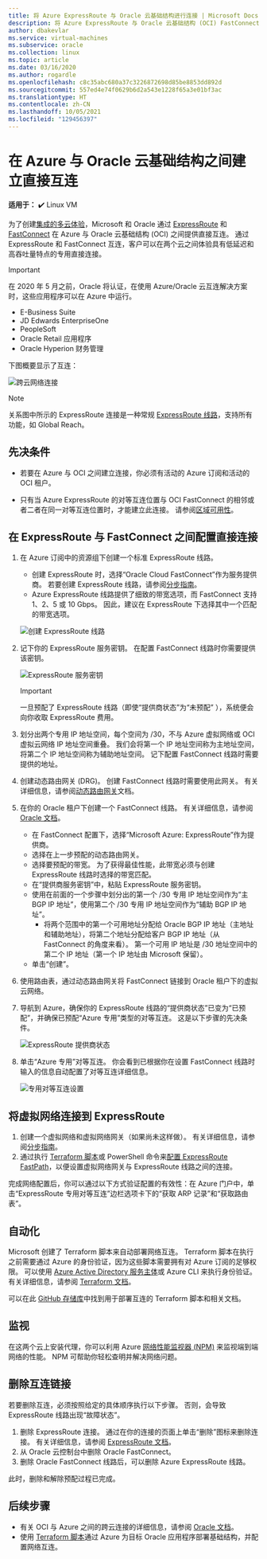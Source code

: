 ```yaml
---
title: 将 Azure ExpressRoute 与 Oracle 云基础结构进行连接 | Microsoft Docs
description: 将 Azure ExpressRoute 与 Oracle 云基础结构 (OCI) FastConnect 进行连接来启用跨云 Oracle 应用程序解决方案
author: dbakevlar
ms.service: virtual-machines
ms.subservice: oracle
ms.collection: linux
ms.topic: article
ms.date: 03/16/2020
ms.author: rogardle
ms.openlocfilehash: c8c35abc680a37c3226872698d85be8853dd892d
ms.sourcegitcommit: 557ed4e74f0629b6d2a543e1228f65a3e01bf3ac
ms.translationtype: HT
ms.contentlocale: zh-CN
ms.lasthandoff: 10/05/2021
ms.locfileid: "129456397"
---
```

# <a name="set-up-a-direct-interconnection-between-azure-and-oracle-cloud-infrastructure"></a>在 Azure 与 Oracle 云基础结构之间建立直接互连  

**适用于：** :heavy_check_mark: Linux VM 

为了创建[集成的多云体验](oracle-oci-overview.md)，Microsoft 和 Oracle 通过 [ExpressRoute](../../../expressroute/expressroute-introduction.md) 和 [FastConnect](https://docs.cloud.oracle.com/iaas/Content/Network/Concepts/fastconnectoverview.htm) 在 Azure 与 Oracle 云基础结构 (OCI) 之间提供直接互连。 通过 ExpressRoute 和 FastConnect 互连，客户可以在两个云之间体验具有低延迟和高吞吐量特点的专用直接连接。

> [!IMPORTANT]
> 在 2020 年 5 月之前，Oracle 将认证，在使用 Azure/Oracle 云互连解决方案时，这些应用程序可以在 Azure 中运行。
> * E-Business Suite
> * JD Edwards EnterpriseOne
> * PeopleSoft
> * Oracle Retail 应用程序
> * Oracle Hyperion 财务管理

下图概要显示了互连：

![跨云网络连接](https://user-images.githubusercontent.com/37556655/115093592-bced0180-9ecf-11eb-976d-9d4c7a1be2a8.png)

> [!NOTE]
> 关系图中所示的 ExpressRoute 连接是一种常规 [ExpressRoute 线路](../../../expressroute/expressroute-introduction.md)，支持所有功能，如 Global Reach。
> 

## <a name="prerequisites"></a>先决条件

* 若要在 Azure 与 OCI 之间建立连接，你必须有活动的 Azure 订阅和活动的 OCI 租户。

* 只有当 Azure ExpressRoute 的对等互连位置与 OCI FastConnect 的相邻或者二者在同一对等互连位置时，才能建立此连接。 请参阅[区域可用性](oracle-oci-overview.md#region-availability)。

## <a name="configure-direct-connectivity-between-expressroute-and-fastconnect"></a>在 ExpressRoute 与 FastConnect 之间配置直接连接

1. 在 Azure 订阅中的资源组下创建一个标准 ExpressRoute 线路。 
    * 创建 ExpressRoute 时，选择“Oracle Cloud FastConnect”作为服务提供商。 若要创建 ExpressRoute 线路，请参阅[分步指南](../../../expressroute/expressroute-howto-circuit-portal-resource-manager.md)。
    * Azure ExpressRoute 线路提供了细致的带宽选项，而 FastConnect 支持 1、2、5 或 10 Gbps。 因此，建议在 ExpressRoute 下选择其中一个匹配的带宽选项。

    ![创建 ExpressRoute 线路](media/configure-azure-oci-networking/exr-create-new.png)
1. 记下你的 ExpressRoute 服务密钥。 在配置 FastConnect 线路时你需要提供该密钥。

    ![ExpressRoute 服务密钥](media/configure-azure-oci-networking/exr-service-key.png)

    > [!IMPORTANT]
    > 一旦预配了 ExpressRoute 线路（即使“提供商状态”为“未预配” ），系统便会向你收取 ExpressRoute 费用。

1. 划分出两个专用 IP 地址空间，每个空间为 /30，不与 Azure 虚拟网络或 OCI 虚拟云网络 IP 地址空间重叠。 我们会将第一个 IP 地址空间称为主地址空间，将第二个 IP 地址空间称为辅助地址空间。 记下配置 FastConnect 线路时需要提供的地址。
1. 创建动态路由网关 (DRG)。 创建 FastConnect 线路时需要使用此网关。 有关详细信息，请参阅[动态路由网关](https://docs.cloud.oracle.com/iaas/Content/Network/Tasks/managingDRGs.htm)文档。
1. 在你的 Oracle 租户下创建一个 FastConnect 线路。 有关详细信息，请参阅 [Oracle 文档](https://docs.cloud.oracle.com/iaas/Content/Network/Concepts/azure.htm)。
  
    * 在 FastConnect 配置下，选择“Microsoft Azure: ExpressRoute”作为提供商。
    * 选择在上一步预配的动态路由网关。
    * 选择要预配的带宽。 为了获得最佳性能，此带宽必须与创建 ExpressRoute 线路时选择的带宽匹配。
    * 在“提供商服务密钥”中，粘贴 ExpressRoute 服务密钥。
    * 使用在前面的一个步骤中划分出的第一个 /30 专用 IP 地址空间作为“主 BGP IP 地址”，使用第二个 /30 专用 IP 地址空间作为“辅助 BGP IP 地址”。
        * 将两个范围中的第一个可用地址分配给 Oracle BGP IP 地址（主地址和辅助地址），将第二个地址分配给客户 BGP IP 地址（从 FastConnect 的角度来看）。 第一个可用 IP 地址是 /30 地址空间中的第二个 IP 地址（第一个 IP 地址由 Microsoft 保留）。
    * 单击“创建”。
1. 使用路由表，通过动态路由网关将 FastConnect 链接到 Oracle 租户下的虚拟云网络。
1. 导航到 Azure，确保你的 ExpressRoute 线路的“提供商状态”已变为“已预配”，并确保已预配“Azure 专用”类型的对等互连。 这是以下步骤的先决条件。

    ![ExpressRoute 提供商状态](media/configure-azure-oci-networking/exr-provider-status.png)
1. 单击“Azure 专用”对等互连。 你会看到已根据你在设置 FastConnect 线路时输入的信息自动配置了对等互连详细信息。

    ![专用对等互连设置](media/configure-azure-oci-networking/exr-private-peering.png)

## <a name="connect-virtual-network-to-expressroute"></a>将虚拟网络连接到 ExpressRoute

1. 创建一个虚拟网络和虚拟网络网关（如果尚未这样做）。 有关详细信息，请参阅[分步指南](../../../expressroute/expressroute-howto-add-gateway-portal-resource-manager.md)。
1. 通过执行 [Terraform 脚本](https://github.com/microsoft/azure-oracle/tree/master/InterConnect-2)或 PowerShell 命令来[配置 ExpressRoute FastPath](../../../expressroute/expressroute-howto-linkvnet-arm.md#configure-expressroute-fastpath)，以便设置虚拟网络网关与 ExpressRoute 线路之间的连接。

完成网络配置后，你可以通过以下方式验证配置的有效性：在 Azure 门户中，单击“ExpressRoute 专用对等互连”边栏选项卡下的“获取 ARP 记录”和“获取路由表”。

## <a name="automation"></a>自动化

Microsoft 创建了 Terraform 脚本来自动部署网络互连。 Terraform 脚本在执行之前需要通过 Azure 的身份验证，因为这些脚本需要拥有对 Azure 订阅的足够权限。 可以使用 [Azure Active Directory 服务主体](../../../active-directory/develop/app-objects-and-service-principals.md#service-principal-object)或 Azure CLI 来执行身份验证。 有关详细信息，请参阅 [Terraform 文档](https://www.terraform.io/docs/providers/azurerm/auth/azure_cli.html)。

可以在此 [GitHub 存储库](https://aka.ms/azureociinterconnecttf)中找到用于部署互连的 Terraform 脚本和相关文档。

## <a name="monitoring"></a>监视

在这两个云上安装代理，你可以利用 Azure [网络性能监视器 (NPM)](../../../expressroute/how-to-npm.md) 来监视端到端网络的性能。 NPM 可帮助你轻松查明并解决网络问题。

## <a name="delete-the-interconnect-link"></a>删除互连链接

若要删除互连，必须按照给定的具体顺序执行以下步骤。 否则，会导致 ExpressRoute 线路出现“故障状态”。

1. 删除 ExpressRoute 连接。 通过在你的连接的页面上单击“删除”图标来删除连接。 有关详细信息，请参阅 [ExpressRoute 文档](../../../expressroute/expressroute-howto-linkvnet-portal-resource-manager.md#clean-up-resources)。
1. 从 Oracle 云控制台中删除 Oracle FastConnect。
1. 删除 Oracle FastConnect 线路后，可以删除 Azure ExpressRoute 线路。

此时，删除和解除预配过程已完成。

## <a name="next-steps"></a>后续步骤

* 有关 OCI 与 Azure 之间的跨云连接的详细信息，请参阅 [Oracle 文档](https://docs.cloud.oracle.com/iaas/Content/Network/Concepts/azure.htm)。
* 使用 [Terraform 脚本](https://aka.ms/azureociinterconnecttf)通过 Azure 为目标 Oracle 应用程序部署基础结构，并配置网络互连。 
